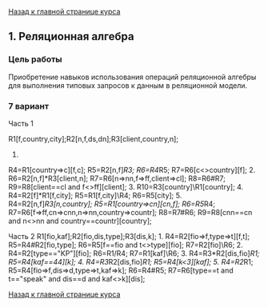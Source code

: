 [Назад к главной странице курса](https://github.com/db-course/syllabus)

## 1. Реляционная алгебра

### Цель работы

Приобретение навыков использования операций реляционной алгебры для выполнения типовых запросов к данным в реляционной модели.

### 7 вариант

Часть 1

R1[f,country,city];R2[n,f,ds,dn];R3[client,country,n];

1.
R4=R1[country=>c][f,c];
R5=R2[n,f]*R3;
R6=R4*R5;
R7=R6[c<>country][f];
2.
R6=R2[n,f]*R3[client,n];
R7=R6[n=>nn,f=>ff,client=>cl];
R8=R6#R7;
R9=R8[client==cl and f<>ff][client];
3.
R10=R3[country]\R1[country];
4.
R4=R2[f]*R1[f,city];
R5=R1[f,city]\R4;
R6=R5[city];
5.
R4=R2[n,f]*R3[n,country];
R5=R1[country=>cn][cn,f];
R6=R5*R4;
R7=R6[f=>ff,cn=>cnn,n=>nn,country=>countr];
R8=R7#R6;
R9=R8[cnn==cn and  n<>nn and country==countr][country];

Часть 2
R1[fio,kaf];R2[fio,dis,type];R3[dis,k];
1.
R4=R2[fio=>f,type=>t][f,t];
R5=R4#R2[fio,type];
R6=R5[f==fio and t<>type][fio];
R7=R2[fio]\R6;
2.
R4=R2[type=="KP"][fio];
R6=R1/R4;
R7=R1[kaf]\R6;
3.
R4=R3*R2[dis,fio]*R1;
R5=R4[kaf==44][k];
4.
R4=R3*R2[dis,fio]*R1;
R5=R4[k<3][kaf];
5.
R4=R2*R1;
R5=R4[fio=>f,dis=>d,type=>t,kaf=>k];
R6=R4#R5;
R7=R6[type==t and t=="speak" and dis==d and kaf<>k][dis];

[Назад к главной странице курса](https://github.com/db-course/syllabus)
